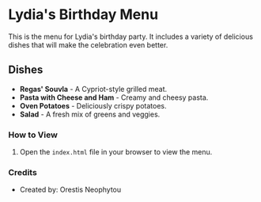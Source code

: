 # Lydia's Birthday Menu

This is the menu for Lydia's birthday party. It includes a variety of delicious dishes that will make the celebration even better.

## Dishes
- **Regas' Souvla** - A Cypriot-style grilled meat.
- **Pasta with Cheese and Ham** - Creamy and cheesy pasta.
- **Oven Potatoes** - Deliciously crispy potatoes.
- **Salad** - A fresh mix of greens and veggies.

### How to View
1. Open the `index.html` file in your browser to view the menu.

### Credits
- Created by: Orestis Neophytou
